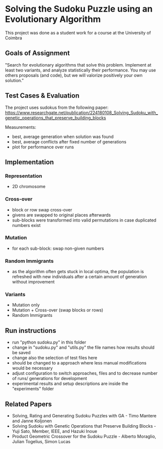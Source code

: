 # Solving the Sudoku Puzzle using an Evolutionary Algorithm

This project was done as a student work for a course at the University of Coimbra


## Goals of Assignment

"Search for evolutionary algorithms that solve this problem. Implement at least two variants, and analyze statistically their performance. You may use others proposals (and code), but we will valorize positively your own solution."


## Test Cases & Evaluation

The project uses sudokus from the following paper:
https://www.researchgate.net/publication/224180108_Solving_Sudoku_with_genetic_operations_that_preserve_building_blocks

Measurements:
- best, average generation when solution was found
- best, average conflicts after fixed number of generations
- plot for performance over runs


## Implementation

### Representation
- 2D chromosome

### Cross-over
- block or row swap cross-over
- givens are swapped to original places afterwards
- sub-blocks were transformed into valid permutations in case duplicated numbers exist

### Mutation
- for each sub-block: swap non-given numbers

### Random Immigrants
- as the algorithm often gets stuck in local optima, the population is refreshed with new individuals after a certain amount of generation without improvement

### Variants
- Mutation only
- Mutation + Cross-over (swap blocks or rows)
- Random Immigrants

## Run instructions
- run "python sudoku.py" in this folder
- change in "sudoku.py" and "utils.py" the file names how results should be saved
- change also the selection of test files here
- should be changed to a approach where less manual modifications would be necessary
- adjust configuration to switch approaches, files and to decrease number of runs/ generations for development
- experimental results and setup descriptions are inside the "experiments" folder

## Related Papers
- Solving, Rating and Generating Sudoku Puzzles with GA - Timo Mantere and Janne Koljonen
- Solving Sudoku with Genetic Operations that Preserve Building Blocks - Yuji Sato, Member, IEEE, and Hazuki Inoue
- Product Geometric Crossover for the Sudoku Puzzle - Alberto Moraglio, Julian Togelius, Simon Lucas